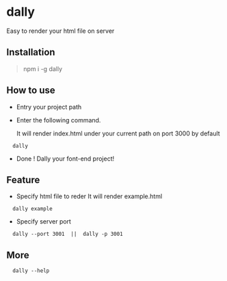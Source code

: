 # dally
Easy to render your html file on server

## Installation
>npm i -g dally </br>

## How to use

- Entry your project path 

- Enter the following command. 

  It will render index.html under your current path on port 3000 by default
```
  dally   
```
- Done ! Dally your font-end project!


## Feature
- Specify html file to reder
  It will render example.html
```
  dally example 
```


- Specify server port

```
  dally --port 3001  ||  dally -p 3001
```

## More
```
  dally --help
```
